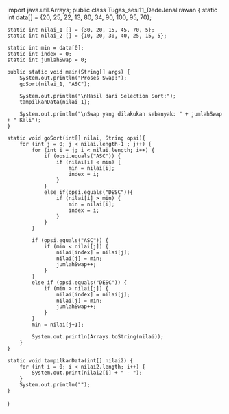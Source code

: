 import java.util.Arrays;
public class Tugas_sesi11_DedeJenalIrawan {
    static int data[] = {20, 25, 22, 13, 80, 34, 90, 100, 95, 70};
    
    static int nilai_1 [] = {30, 20, 15, 45, 70, 5};
    static int nilai_2 [] = {10, 20, 30, 40, 25, 15, 5};
    
    static int min = data[0];
    static int index = 0;
    static int jumlahSwap = 0;
    
    public static void main(String[] args) {      
        System.out.println("Proses Swap:");
        goSort(nilai_1, "ASC");
        
        System.out.println("\nHasil dari Selection Sort:");
        tampilkanData(nilai_1);
         
        System.out.println("\nSwap yang dilakukan sebanyak: " + jumlahSwap + " Kali");
    }
    
    static void goSort(int[] nilai, String opsi){
        for (int j = 0; j < nilai.length-1 ; j++) {
            for (int i = j; i < nilai.length; i++) {
                if (opsi.equals("ASC")) {
                    if (nilai[i] < min) {
                        min = nilai[i];
                        index = i;
                    } 
                }
                else if(opsi.equals("DESC")){
                    if (nilai[i] > min) {
                        min = nilai[i];
                        index = i;
                    } 
                }
            }
            
            if (opsi.equals("ASC")) {
                if (min < nilai[j]) {
                    nilai[index] = nilai[j];
                    nilai[j] = min;
                    jumlahSwap++;
                }
            }
            else if (opsi.equals("DESC")) {
                if (min > nilai[j]) {
                    nilai[index] = nilai[j];
                    nilai[j] = min;
                    jumlahSwap++;
                }
            }
            min = nilai[j+1];

            System.out.println(Arrays.toString(nilai));
        }
    }
    
    static void tampilkanData(int[] nilai2) {
        for (int i = 0; i < nilai2.length; i++) {
            System.out.print(nilai2[i] + " - ");
        }
        System.out.println("");
    }
}
